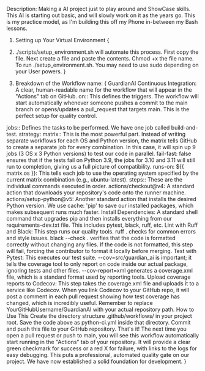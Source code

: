 Description: Making a AI project just to play around and ShowCase skills. This AI is starting out basic, and will slowly work on it as the years go. This is my practice model, as I'm building this off my Phone in-between my Bash lessons.


1. Setting up Your Virtual Environment 
{
  1. ./scripts/setup_environment.sh will automate this process. First copy the file. Next create a file and paste the contents. Chmod +x the file name. To run ./setup_environment.sh. You may need to use sudo depending on your User powers.
}


2. Breakdown of the Workflow
name:
{
GuardianAI Continuous Integration: A clear, human-readable name for the workflow that will appear in the "Actions" tab on GitHub.
on:: This defines the triggers. The workflow will start automatically whenever someone pushes a commit to the main branch or opens/updates a pull_request that targets main. This is the perfect setup for quality control.

jobs:: Defines the tasks to be performed. We have one job called build-and-test.
strategy: matrix:: This is the most powerful part. Instead of writing separate workflows for each OS and Python version, the matrix tells GitHub to create a separate job for every combination. In this case, it will spin up 9 jobs (3 OS x 3 Python versions) to test our code in parallel. fail-fast: false ensures that if the tests fail on Python 3.9, the jobs for 3.10 and 3.11 will still run to completion, giving us a full picture of compatibility.
runs-on: ${{ matrix.os }}: This tells each job to use the operating system specified by the current matrix combination (e.g., ubuntu-latest).
steps:: These are the individual commands executed in order.
actions/checkout@v4: A standard action that downloads your repository's code onto the runner machine.
actions/setup-python@v5: Another standard action that installs the desired Python version. We use cache: 'pip' to save our installed packages, which makes subsequent runs much faster.
Install Dependencies: A standard shell command that upgrades pip and then installs everything from our requirements-dev.txt file. This includes pytest, black, ruff, etc.
Lint with Ruff and Black: This step runs our quality tools. ruff . checks for common errors and style issues. black --check . verifies that the code is formatted correctly without changing any files. If the code is not formatted, this step will fail, forcing the contributor to format it locally before merging.
Test with Pytest: This executes our test suite. --cov=src/guardian_ai is important; it tells the coverage tool to only report on code inside our actual package, ignoring tests and other files. --cov-report=xml generates a coverage.xml file, which is a standard format used by reporting tools.
Upload coverage reports to Codecov: This step takes the coverage.xml file and uploads it to a service like Codecov. When you link Codecov to your GitHub repo, it will post a comment in each pull request showing how test coverage has changed, which is incredibly useful. Remember to replace YourGitHubUsername/GuardianAI with your actual repository path.
How to Use This
Create the directory structure .github/workflows/ in your project root.
Save the code above as python-ci.yml inside that directory.
Commit and push this file to your GitHub repository.
That's it! The next time you open a pull request or push to main, you will see this workflow automatically start running in the "Actions" tab of your repository. It will provide a clear green checkmark for success or a red X for failure, with links to the logs for easy debugging.
This puts a professional, automated quality gate on our project. We have now established a solid foundation for development.
}

